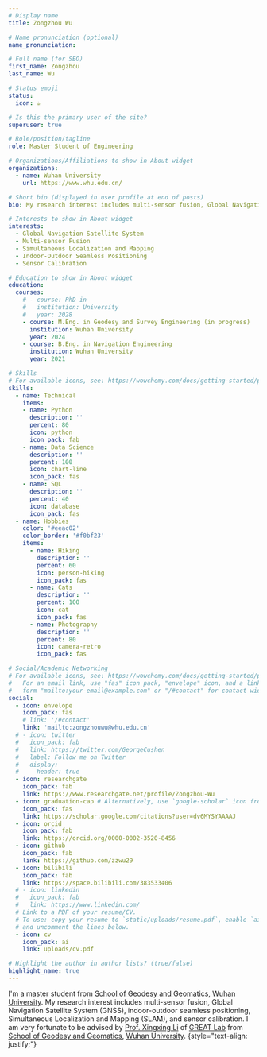 ```yaml
---
# Display name
title: Zongzhou Wu

# Name pronunciation (optional)
name_pronunciation: 

# Full name (for SEO)
first_name: Zongzhou
last_name: Wu

# Status emoji
status:
  icon: ☕️

# Is this the primary user of the site?
superuser: true

# Role/position/tagline
role: Master Student of Engineering

# Organizations/Affiliations to show in About widget
organizations:
  - name: Wuhan University
    url: https://www.whu.edu.cn/

# Short bio (displayed in user profile at end of posts)
bio: My research interest includes multi-sensor fusion, Global Navigation Satellite System (GNSS), indoor-outdoor seamless positioning, Simultaneous Localization and Mapping (SLAM), and sensor calibration.

# Interests to show in About widget
interests:
  - Global Navigation Satellite System
  - Multi-sensor Fusion
  - Simultaneous Localization and Mapping
  - Indoor-Outdoor Seamless Positioning
  - Sensor Calibration

# Education to show in About widget
education:
  courses:
    # - course: PhD in 
    #   institution: University
    #   year: 2028
    - course: M.Eng. in Geodesy and Survey Engineering (in progress)
      institution: Wuhan University
      year: 2024
    - course: B.Eng. in Navigation Engineering
      institution: Wuhan University
      year: 2021

# Skills
# For available icons, see: https://wowchemy.com/docs/getting-started/page-builder/#icons
skills:
  - name: Technical
    items:
    - name: Python
      description: ''
      percent: 80
      icon: python
      icon_pack: fab
    - name: Data Science
      description: ''
      percent: 100
      icon: chart-line
      icon_pack: fas
    - name: SQL
      description: ''
      percent: 40
      icon: database
      icon_pack: fas
  - name: Hobbies
    color: '#eeac02'
    color_border: '#f0bf23'
    items:
      - name: Hiking
        description: ''
        percent: 60
        icon: person-hiking
        icon_pack: fas
      - name: Cats
        description: ''
        percent: 100
        icon: cat
        icon_pack: fas
      - name: Photography
        description: ''
        percent: 80
        icon: camera-retro
        icon_pack: fas

# Social/Academic Networking
# For available icons, see: https://wowchemy.com/docs/getting-started/page-builder/#icons
#   For an email link, use "fas" icon pack, "envelope" icon, and a link in the
#   form "mailto:your-email@example.com" or "/#contact" for contact widget.
social:
  - icon: envelope
    icon_pack: fas
    # link: '/#contact'
    link: 'mailto:zongzhouwu@whu.edu.cn'
  # - icon: twitter
  #   icon_pack: fab
  #   link: https://twitter.com/GeorgeCushen
  #   label: Follow me on Twitter
  #   display:
  #     header: true
  - icon: researchgate 
    icon_pack: fab
    link: https://www.researchgate.net/profile/Zongzhou-Wu
  - icon: graduation-cap # Alternatively, use `google-scholar` icon from `ai` icon pack
    icon_pack: fas
    link: https://scholar.google.com/citations?user=dv6MYSYAAAAJ
  - icon: orcid 
    icon_pack: fab
    link: https://orcid.org/0000-0002-3520-8456
  - icon: github
    icon_pack: fab
    link: https://github.com/zzwu29
  - icon: bilibili
    icon_pack: fab
    link: https://space.bilibili.com/383533406
  # - icon: linkedin
  #   icon_pack: fab
  #   link: https://www.linkedin.com/
  # Link to a PDF of your resume/CV.
  # To use: copy your resume to `static/uploads/resume.pdf`, enable `ai` icons in `params.yaml`,
  # and uncomment the lines below.
  - icon: cv
    icon_pack: ai
    link: uploads/cv.pdf

# Highlight the author in author lists? (true/false)
highlight_name: true
---
```


I'm a master student from [School of Geodesy and Geomatics](http://main.sgg.whu.edu.cn/), [Wuhan University](https://www.whu.edu.cn/).
My research interest includes multi-sensor fusion, Global Navigation Satellite System (GNSS), indoor-outdoor seamless positioning, Simultaneous Localization and Mapping (SLAM), and sensor calibration.
I am very fortunate to be advised by [Prof. Xingxing Li](http://xxli.users.sgg.whu.edu.cn/author/xxli/) of [GREAT Lab](http://igmas.users.sgg.whu.edu.cn/home) from [School of Geodesy and Geomatics](http://main.sgg.whu.edu.cn/), [Wuhan University](https://www.whu.edu.cn/).
{style="text-align: justify;"}
